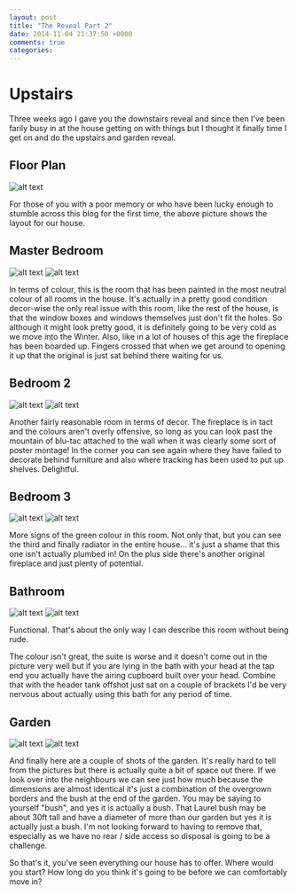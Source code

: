 ```yaml
---
layout: post
title: "The Reveal Part 2"
date: 2014-11-04 21:37:50 +0000
comments: true
categories: 
---
```


# Upstairs

Three weeks ago I gave you the downstairs reveal and since then I've been farily busy in at the house getting on with things but I thought it finally time I get on and do the upstairs and garden reveal.


## **Floor Plan**

![alt text](https://allenar.github.com/images/Floorplan.JPG "Floor Plan")

For those of you with a poor memory or who have been lucky enough to stumble across this blog for the first time, the above picture shows the layout for our house.

## **Master Bedroom**

![alt text](https://allenar.github.com/images/IMG_12.JPG "Fireplace")
![alt text](https://allenar.github.com/images/IMG_13.JPG "Doorway")

In terms of colour, this is the room that has been painted in the most neutral colour of all rooms in the house. It's actually in a pretty good condition decor-wise the only real issue with this room, like the rest of the house, is that the window boxes and windows themselves just don't fit the holes.
So although it might look pretty good, it is definitely going to be very cold as we move into the Winter. Also, like in a lot of houses of this age the fireplace has been boarded up. Fingers crossed that when we get around to opening it up that the original is just sat behind there waiting for us.

## **Bedroom 2**

![alt text](https://allenar.github.com/images/IMG_14.JPG "Fireplace")
![alt text](https://allenar.github.com/images/IMG_15.JPG "Corner")

Another fairly reasonable room in terms of decor. The fireplace is in tact and the colours aren't overly offensive, so long as you can look past the mountain of blu-tac attached to the wall when it was clearly some sort of poster montage! In the corner you can see again where they have failed to decorate behind furniture and also where tracking has been used to put up shelves. Delightful.

## **Bedroom 3**

![alt text](https://allenar.github.com/images/IMG_16.JPG "Window")
![alt text](https://allenar.github.com/images/IMG_17.JPG "Fireplace")

More signs of the green colour in this room. Not only that, but you can see the third and finally radiator in the entire house... it's just a shame that this one isn't actually plumbed in! On the plus side there's another original fireplace and just plenty of potential.

## **Bathroom**

![alt text](https://allenar.github.com/images/IMG_18.JPG "Toilet")
![alt text](https://allenar.github.com/images/IMG_19.JPG "Bath")

Functional. That's about the only way I can describe this room without being rude.

The colour isn't great, the suite is worse and it doesn't come out in the picture very well but if you are lying in the bath with your head at the tap end you actually have the airing cupboard built over your head. Combine that with the header tank offshot just sat on a couple of brackets I'd be very nervous about actually using this bath for any period of time.

## **Garden**

![alt text](https://allenar.github.com/images/IMG_20.JPG "Garden View")
![alt text](https://allenar.github.com/images/IMG_21.JPG "Overgrown")

And finally here are a couple of shots of the garden. It's really hard to tell from the pictures but there is actually quite a bit of space out there. If we look over into the neighbours we can see just how much because the dimensions are almost identical it's just a combination of the overgrown borders and the bush at the end of the garden. You may be saying to yourself "bush", and yes it is actually a bush.
That Laurel bush may be about 30ft tall and have a diameter of more than our garden but yes it is actually just a bush. I'm not looking forward to having to remove that, especially as we have no rear / side access so disposal is going to be a challenge.

So that's it, you've seen everything our house has to offer. Where would you start? How long do you think it's going to be before we can comfortably move in?